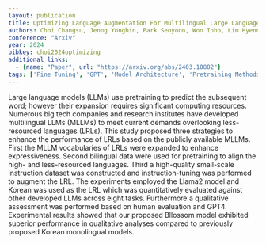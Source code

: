 ```yaml
---
layout: publication
title: Optimizing Language Augmentation For Multilingual Large Language Models: A Case Study On Korean
authors: Choi Changsu, Jeong Yongbin, Park Seoyoon, Won Inho, Lim Hyeonseok, Kim Sangmin, Kang Yejee, Yoon Chanhyuk, Park Jaewan, Lee Yiseul, Lee Hyejin, Hahm Younggyun, Kim Hansaem, Lim Kyungtae
conference: "Arxiv"
year: 2024
bibkey: choi2024optimizing
additional_links:
  - {name: "Paper", url: "https://arxiv.org/abs/2403.10882"}
tags: ['Fine Tuning', 'GPT', 'Model Architecture', 'Pretraining Methods', 'Reinforcement Learning', 'Training Techniques']
---
```

Large language models (LLMs) use pretraining to predict the subsequent word; however their expansion requires significant computing resources. Numerous big tech companies and research institutes have developed multilingual LLMs (MLLMs) to meet current demands overlooking less-resourced languages (LRLs). This study proposed three strategies to enhance the performance of LRLs based on the publicly available MLLMs. First the MLLM vocabularies of LRLs were expanded to enhance expressiveness. Second bilingual data were used for pretraining to align the high- and less-resourced languages. Third a high-quality small-scale instruction dataset was constructed and instruction-tuning was performed to augment the LRL. The experiments employed the Llama2 model and Korean was used as the LRL which was quantitatively evaluated against other developed LLMs across eight tasks. Furthermore a qualitative assessment was performed based on human evaluation and GPT4. Experimental results showed that our proposed Bllossom model exhibited superior performance in qualitative analyses compared to previously proposed Korean monolingual models.
